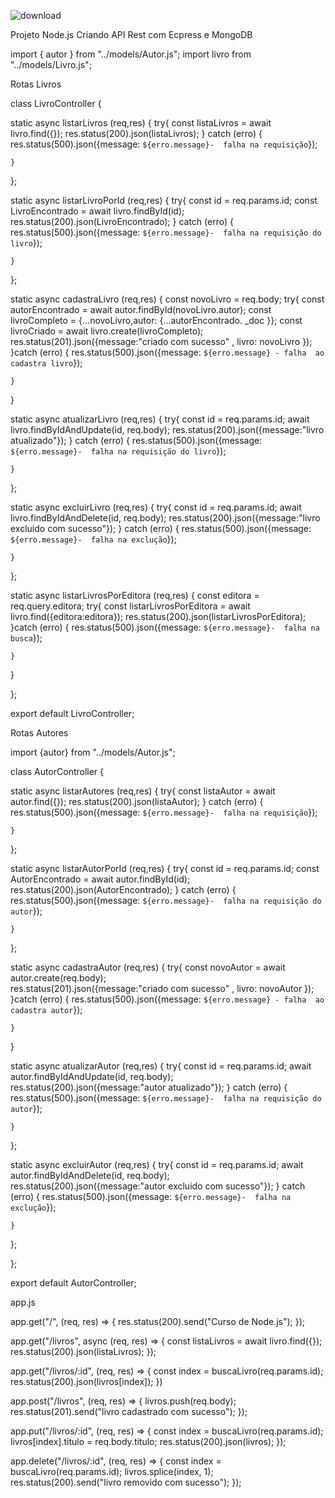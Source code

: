 ![download](https://github.com/Viniciussalineiro/ProjetoNode.js/assets/134237185/b9acea82-df54-49b5-ba80-459100ad975f)

Projeto Node.js Criando API Rest com Ecpress e MongoDB


import { autor } from "../models/Autor.js";
import livro from "../models/Livro.js";

Rotas Livros

class LivroController {

  static async listarLivros (req,res) {
    try{
      const listaLivros = await livro.find({});
      res.status(200).json(listaLivros);
    } catch (erro) {
      res.status(500).json({message: `${erro.message}- 
      falha na requisição`});

    }
 
  };

  static async listarLivroPorId (req,res) {
    try{
      const id = req.params.id;
      const LivroEncontrado = await livro.findById(id);
      res.status(200).json(LivroEncontrado);
    } catch (erro) {
      res.status(500).json({message: `${erro.message}- 
      falha na requisição do livro`});

    }
 
  };

  static async cadastraLivro (req,res) {
    const novoLivro = req.body; 
    try{ 
    const autorEncontrado = await autor.findById(novoLivro.autor);
    const livroCompleto = {...novoLivro,autor: {...autorEncontrado.
    _doc }};
    const livroCriado = await livro.create(livroCompleto);
    res.status(201).json({message:"criado com sucesso" , livro:
    novoLivro });
    }catch (erro) {
    res.status(500).json({message: `${erro.message} - falha 
    ao cadastra livro`});

    }
  }

  static async atualizarLivro (req,res) {
    try{
      const id = req.params.id;
       await livro.findByIdAndUpdate(id, req.body);
      res.status(200).json({message:"livro atualizado"});
    } catch (erro) {
      res.status(500).json({message: `${erro.message}- 
      falha na requisição do livro`});

    }
 
  };

  static async excluirLivro (req,res) {
    try{
      const id = req.params.id;
       await livro.findByIdAndDelete(id, req.body);
      res.status(200).json({message:"livro excluido com sucesso"});
    } catch (erro) {
      res.status(500).json({message: `${erro.message}- 
      falha na exclução`});

    }
 
  };

  static async listarLivrosPorEditora (req,res) {
    const editora = req.query.editora;
    try{
      const listarLivrosPorEditora = await livro.find({editora:editora});
      res.status(200).json(listarLivrosPorEditora);
    }catch (erro) {
      res.status(500).json({message: `${erro.message}- 
      falha na busca`});

    }
  }
 
};

export default LivroController;

Rotas Autores

import {autor} from "../models/Autor.js";



class AutorController {

  static async listarAutores (req,res) {
    try{
      const listaAutor = await autor.find({});
      res.status(200).json(listaAutor);
    } catch (erro) {
      res.status(500).json({message: `${erro.message}- 
      falha na requisição`});

    }
 
  };

  static async listarAutorPorId (req,res) {
    try{
      const id = req.params.id;
      const AutorEncontrado = await autor.findById(id);
      res.status(200).json(AutorEncontrado);
    } catch (erro) {
      res.status(500).json({message: `${erro.message}- 
      falha na requisição do autor`});

    }
 
  };

  static async cadastraAutor (req,res) {
    try{
     const novoAutor = await autor.create(req.body);  
    res.status(201).json({message:"criado com sucesso" , livro:
    novoAutor });
    }catch (erro) {
    res.status(500).json({message: `${erro.message} - falha 
    ao cadastra autor`});

    }
  }

  static async atualizarAutor (req,res) {
    try{
      const id = req.params.id;
       await autor.findByIdAndUpdate(id, req.body);
      res.status(200).json({message:"autor atualizado"});
    } catch (erro) {
      res.status(500).json({message: `${erro.message}- 
      falha na requisição do autor`});

    }
 
  };

  static async excluirAutor (req,res) {
    try{
      const id = req.params.id;
       await autor.findByIdAndDelete(id, req.body);
      res.status(200).json({message:"autor excluido com sucesso"});
    } catch (erro) {
      res.status(500).json({message: `${erro.message}- 
      falha na exclução`});

    }
 
  };

};

export default AutorController;

app.js

app.get("/", (req, res) => {
  res.status(200).send("Curso de Node.js");
});

app.get("/livros", async (req, res) => {
  const listaLivros = await livro.find({});
  res.status(200).json(listaLivros);
});

app.get("/livros/:id", (req, res) => {
  const index = buscaLivro(req.params.id);
  res.status(200).json(livros[index]);
})

app.post("/livros", (req, res) => {
  livros.push(req.body);
  res.status(201).send("livro cadastrado com sucesso");
});

app.put("/livros/:id", (req, res) => {
  const index = buscaLivro(req.params.id);
  livros[index].titulo = req.body.titulo;
  res.status(200).json(livros);
});

app.delete("/livros/:id", (req, res) => {
  const index = buscaLivro(req.params.id);
  livros.splice(index, 1);
  res.status(200).send("livro removido com sucesso");
});

